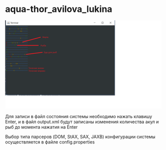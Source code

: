 # aqua-thor_avilova_lukina

![alt text](https://github.com/TraningCenter/aqua-thor_avilova_lukina/blob/master/img/Bezymyanny.png?raw=true)

Для записи в файл состояния системы необходимо нажать клавишу Enter, и в файл output.xml будут записаны изменения количества акул и рыб до момента нажатия на Enter

Выбор типа парсеров (DOM, StAX, SAX, JAXB) конфигурации системы осуществляется в файле config.properties
